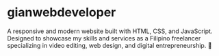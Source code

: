 # gianwebdeveloper
A responsive and modern website built with HTML, CSS, and JavaScript. Designed to showcase my skills and services as a Filipino freelancer specializing in video editing, web design, and digital entrepreneurship. 🚀

